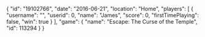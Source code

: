 {
  "id": "19102766",
  "date": "2016-06-21",
  "location": "Home",
  "players": [
    {
      "username": "",
      "userid": 0,
      "name": "James",
      "score": 0,
      "firstTimePlaying": false,
      "win": true
    }
  ],
  "game": {
    "name": "Escape: The Curse of the Temple",
    "id": 113294
  }
}
